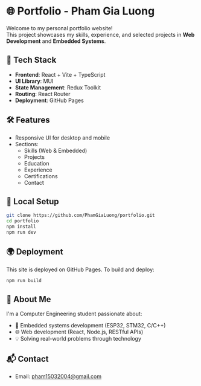 # 🌐 Portfolio - Pham Gia Luong

Welcome to my personal portfolio website!  
This project showcases my skills, experience, and selected projects in **Web Development** and **Embedded Systems**.

## 🚀 Tech Stack

- **Frontend**: React + Vite + TypeScript
- **UI Library**: MUI
- **State Management**: Redux Toolkit
- **Routing**: React Router
- **Deployment**: GitHub Pages

## 🛠️ Features

- Responsive UI for desktop and mobile
- Sections:
  - Skills (Web & Embedded)
  - Projects
  - Education
  - Experience
  - Certifications
  - Contact

## 🔧 Local Setup

```bash
git clone https://github.com/PhamGiaLuong/portfolio.git
cd portfolio
npm install
npm run dev
```

## 🌍 Deployment
This site is deployed on GitHub Pages.
To build and deploy:
```bash
npm run build
```

## 📌 About Me
I'm a Computer Engineering student passionate about:
- 🔧 Embedded systems development (ESP32, STM32, C/C++)
- 🌐 Web development (React, Node.js, RESTful APIs)
- 💡 Solving real-world problems through technology

## 📬 Contact
- Email: pham15032004@gmail.com